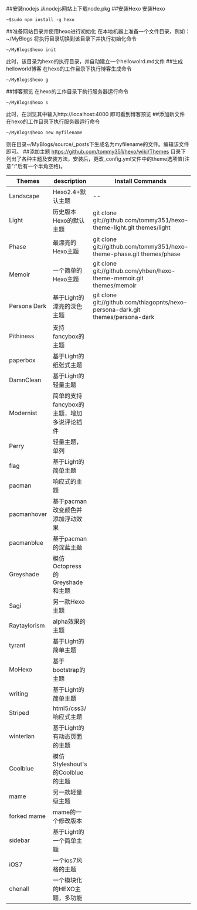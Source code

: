 
##安装nodejs
从nodejs网站上下载node.pkg
##安装Hexo
安装Hexo
```Shell
~$sudo npm install -g hexo
```
##准备网站目录并使用hexo进行初始化
在本地机器上准备一个文件目录，例如：~/MyBlogs
将执行目录切换到该目录下并执行初始化命令
```Shell
~/MyBlogs$hexo init
```
此时，该目录为hexo的执行目录，并自动建立一个hellowolrd.md文件
##生成helloworld博客
在hexo的工作目录下执行博客生成命令
```Shell
~/MyBlogs$hexo g
```
##博客预览
在hexo的工作目录下执行服务器运行命令
```Shell 
~/MyBlogs$hexo s
```
此时，在浏览其中输入http://localhost:4000 即可看到博客预览
##添加新文件
在hexo的工作目录下执行服务器运行命令
```Shell
~/MyBlogs$hexo new myfilename
```
则在目录~/MyBlogs/source/\_posts下生成名为myfilename的文件。编辑该文件即可。
##添加主题
https://github.com/tommy351/hexo/wiki/Themes
目录下列出了各种主题及安装方法，安装后，更改_config.yml文件中的theme选项值(注意":"后有一个半角空格)。

Themes|description|Install Commands
------|-----------|----------------
Landscape|Hexo2.4+默认主题|--
Light|历史版本Hexo的默认主题|git clone git://github.com/tommy351/hexo-theme-light.git themes/light
Phase|最漂亮的Hexo主题|git clone git://github.com/tommy351/hexo-theme-phase.git themes/phase
Memoir|一个简单的Hexo主题|git clone git://github.com/yhben/hexo-theme-memoir.git themes/memoir
Persona Dark|基于Light的漂亮的深色主题|git clone git://github.com/thiagopnts/hexo-persona-dark.git themes/persona-dark
Pithiness|支持fancybox的主题|
paperbox|基于Light的纸张式主题|
DamnClean|基于Light的轻量主题|
Modernist|简单的支持fancybox的主题，增加多说评论插件|
Perry|轻量主题，单列|
flag|基于Light的简单主题|
pacman|响应式的主题|
pacmanhover|基于pacman改变颜色并添加浮动效果|
pacmanblue|基于pacman的深蓝主题|
Greyshade|模仿Octopress的Greyshade和主题|
Sagi|另一款Hexo主题|
Raytaylorism|alpha效果的主题|
tyrant|基于Light的简单主题|
MoHexo|基于bootstrap的主题|
writing|基于Light的简单主题|
Striped|html5/css3/响应式主题|
winterlan|基于Light的有动态页面的主题|
Coolblue|模仿Styleshout's的Coolblue的主题|
mame|另一款轻量级主题|
forked mame|mame的一个修改版本|
sidebar|基于Light的一个简单主题|
iOS7|一个ios7风格的主题|
chenall|一个模块化的HEXO主题，多功能|

